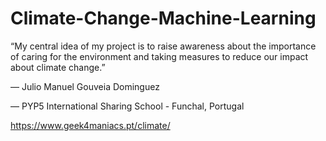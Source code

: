 # Climate-Change-Machine-Learning

“My central idea of my project is to raise awareness about the importance of caring for the environment and taking measures to reduce our impact about climate change.”

— Julio Manuel Gouveia Dominguez

— PYP5 International Sharing School - Funchal, Portugal

https://www.geek4maniacs.pt/climate/
